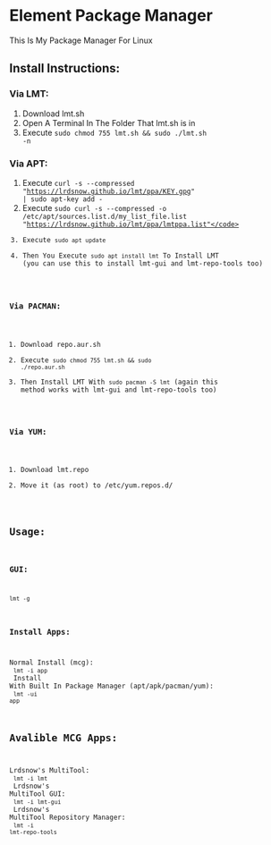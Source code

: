 # Element Package Manager

This Is My Package Manager For Linux 

## Install Instructions:

### Via LMT:

1. Download lmt.sh<br />
2. Open A Terminal In The Folder That lmt.sh is in<br />
3. Execute <code>sudo chmod 755 lmt.sh && sudo ./lmt.sh -n</code>

### Via APT:

1. Execute <code>curl -s --compressed "https://lrdsnow.github.io/lmt/ppa/KEY.gpg" | sudo apt-key add -</code>
2. Execute <code>sudo curl -s --compressed -o /etc/apt/sources.list.d/my_list_file.list "https://lrdsnow.github.io/lmt/ppa/lmtppa.list"</code>
3. Execute <code>sudo apt update</code>
4. Then You Execute <code>sudo apt install lmt</code> To Install LMT (you can use this to install lmt-gui and lmt-repo-tools too)

### Via PACMAN:

1. Download repo.aur.sh
2. Execute <code>sudo chmod 755 lmt.sh && sudo ./repo.aur.sh</code>
3. Then Install LMT With <code>sudo pacman -S lmt</code> (again this method works with lmt-gui and lmt-repo-tools too) 

### Via YUM:

1. Download lmt.repo
2. Move it (as root) to /etc/yum.repos.d/

## Usage:

### GUI:

<code>lmt -g</code>

### Install Apps:

Normal Install (mcg):<br />
<code>lmt -i app</code><br />
Install With Built In Package Manager (apt/apk/pacman/yum):<br />
<code>lmt -ui app</code><br />


## Avalible MCG Apps:

Lrdsnow's MultiTool:<br />
<code>lmt -i lmt</code><br />
Lrdsnow's MultiTool GUI:<br />
<code>lmt -i lmt-gui</code><br />
Lrdsnow's MultiTool Repository Manager:<br />
<code>lmt -i lmt-repo-tools</code><br />
